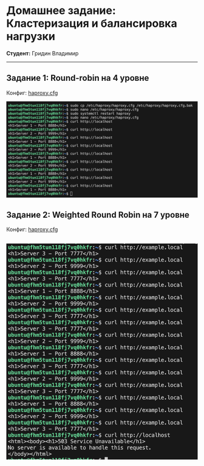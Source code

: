 # Домашнее задание: Кластеризация и балансировка нагрузки

**Студент:** Гридин Владимир

---

## Задание 1: Round-robin на 4 уровне

Конфиг: [haproxy.cfg](config/haproxy.cfg)

![Задание 1](img/1.png)

## Задание 2: Weighted Round Robin на 7 уровне

Конфиг: [haproxy.cfg](config/haproxy2.cfg)

![Задание 2](img/2.png)
---